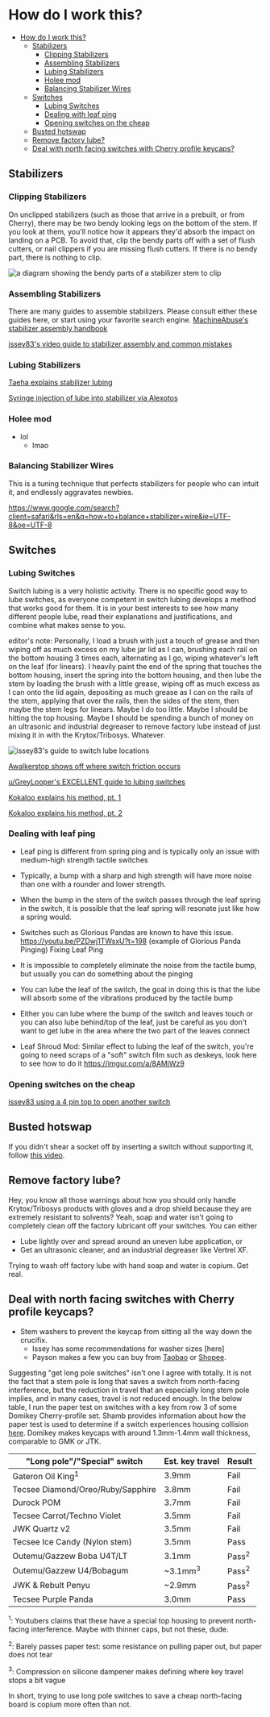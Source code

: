# How do I work this?
- [How do I work this?](#how-do-i-work-this)
  - [Stabilizers](#stabilizers)
    - [Clipping Stabilizers](#clipping-stabilizers)
    - [Assembling Stabilizers](#assembling-stabilizers)
    - [Lubing Stabilizers](#lubing-stabilizers)
    - [Holee mod](#holee-mod)
    - [Balancing Stabilizer Wires](#balancing-stabilizer-wires)
  - [Switches](#switches)
    - [Lubing Switches](#lubing-switches)
    - [Dealing with leaf ping](#dealing-with-leaf-ping)
    - [Opening switches on the cheap](#opening-switches-on-the-cheap)
  - [Busted hotswap](#busted-hotswap)
  - [Remove factory lube?](#remove-factory-lube)
  - [Deal with north facing switches with Cherry profile keycaps?](#deal-with-north-facing-switches-with-cherry-profile-keycaps)

## Stabilizers

### Clipping Stabilizers

On unclipped stabilizers (such as those that arrive in a prebuilt, or from Cherry), there may be two bendy looking legs on the bottom of the stem. If you look at them, you'll notice how it appears they'd absorb the impact on landing on a PCB. To avoid that, clip the bendy parts off with a set of flush cutters, or nail clippers if you are missing flush cutters. If there is no bendy part, there is nothing to clip.

![a diagram showing the bendy parts of a stabilizer stem to clip](https://www.maketecheasier.com/assets/uploads/2020/04/keyboard-stabiliser-modding-1-1.jpg)

### Assembling Stabilizers

There are many guides to assemble stabilizers. Please consult either these guides here, or start using your favorite search engine.
[MachineAbuse's stabilizer assembly handbook](https://imgur.com/gallery/pHK0vhz)

[issey83's video guide to stabilizer assembly and common mistakes](https://www.youtube.com/watch?v=6Yz-UzTY8_I)

### Lubing Stabilizers

[Taeha explains stabilizer lubing](https://www.youtube.com/watch?v=usNx1_d0HbQ)

[Syringe injection of lube into stabilizer via Alexotos](https://www.youtube.com/watch?v=nuntwYJpSUY)

### Holee mod

* lol
  * lmao

### Balancing Stabilizer Wires

This is a tuning technique that perfects stabilizers for people who can intuit it, and endlessly aggravates newbies.

https://www.google.com/search?client=safari&rls=en&q=how+to+balance+stabilizer+wire&ie=UTF-8&oe=UTF-8

## Switches

### Lubing Switches

Switch lubing is a very holistic activity. There is no specific good way to lube switches, as everyone competent in switch lubing develops a method that works good for them. It is in your best interests to see how many different people lube, read their explanations and justifications, and combine what makes sense to you.

editor's note: Personally, I load a brush with just a touch of grease and then wiping off as much excess on my lube jar lid as I can, brushing each rail on the bottom housing 3 times each, alternating as I go, wiping whatever's left on the leaf (for linears). I heavily paint the end of the spring that touches the bottom housing, insert the spring into the bottom housing, and then lube the stem by loading the brush with a little grease, wiping off as much excess as I can onto the lid again, depositing as much grease as I can on the rails of the stem, applying that over the rails, then the sides of the stem, then maybe the stem legs for linears. Maybe I do too little. Maybe I should be hitting the top housing. Maybe I should be spending a bunch of money on an ultrasonic and industrial degreaser to remove factory lube instead of just mixing it in with the Krytox/Tribosys. Whatever.

![issey83's guide to switch lube locations](https://cdn.discordapp.com/attachments/190327462087884811/979355668823814164/switch_lubing.png)

[Awalkerstop shows off where switch friction occurs](https://imgur.com/gallery/hijSYcp)

[u/GreyLooper's EXCELLENT guide to lubing switches](https://docs.google.com/document/d/1MXrx8ddxSNVBCHFjNrUMt-8BxNHIVanFtn5v7nriAzg/edit)

[Kokaloo explains his method, pt. 1](https://discord.com/channels/190327149696253952/190327462087884811/898107799135997952)

[Kokaloo explains his method, pt. 2](https://discord.com/channels/190327149696253952/190327462087884811/898114513059057664)

### Dealing with leaf ping

* Leaf ping is different from spring ping and is typically only an issue with medium-high strength tactile switches
* Typically, a bump with a sharp and high strength will have more noise than one with a rounder and lower strength. 
* When the bump in the stem of the switch passes through the leaf spring in the switch, it is possible that the leaf spring will resonate just like how a spring would. 
* Switches such as Glorious Pandas are known to have this issue.
https://youtu.be/PZDwj1TWsxU?t=198 (example of Glorious Panda Pinging)
 Fixing Leaf Ping
* It is impossible to completely eliminate the noise from the tactile bump, but usually you can do something about the pinging

* You can lube the leaf of the switch, the goal in doing this is that the lube will absorb some of the vibrations produced by the tactile bump
* Either you can lube where the bump of the switch and leaves touch or you can also lube behind/top of the leaf, just be careful as you don't want to get lube in the area where the two part of the leaves connect

* Leaf Shroud Mod: Similar effect to lubing the leaf of the switch, you're going to need scraps of a "soft" switch film such as deskeys, look here to see how to do it https://imgur.com/a/8AMjWz9

### Opening switches on the cheap

[issey83 using a 4 pin top to open another switch](https://discord.com/channels/190327149696253952/190327462087884811/850610661951668284)

## Busted hotswap

If you didn't shear a socket off by inserting a switch without supporting it, follow
[this video](https://www.youtube.com/watch?v=S3wuA8uEVhM).

## Remove factory lube?

Hey, you know all those warnings about how you should only handle Krytox/Tribosys products with gloves and a drop
shield because they are extremely resistant to solvents? Yeah, soap and water isn't going to completely clean off
the factory lubricant off your switches. You can either
* Lube lightly over and spread around an uneven lube application, or
* Get an ultrasonic cleaner, and an industrial degreaser like Vertrel XF.

Trying to wash off factory lube with hand soap and water is copium. Get real.

## Deal with north facing switches with Cherry profile keycaps?

* Stem washers to prevent the keycap from sitting all the way down the crucifix.
  * Issey has some recommendations for washer sizes [here]
  * Payson makes a few you can buy from [Taobao](https://item.taobao.com/item.htm?spm=a1z10.3-c-s.w4002-23480718111.19.409c73f2RLNVEH&id=663565490387) or [Shopee](https://shopee.sg/Payson-0.5mm-Switch-Washers-for-North-Facing-Interference-i.298506661.13894235246).

Suggesting "get long pole switches" isn't one I agree with totally.  It is not the fact that a stem pole is long that saves a switch
from north-facing interference, but the reduction in travel that an especially long stem pole implies, and in many cases, travel is
not reduced enough. In the below table, I run the paper test on switches with a key from row 3 of some Domikey Cherry-profile set.
Shamb provides information about how the paper test is used to determine if a switch experiences housing collision
[here](https://www.youtube.com/shorts/7yXoii--s5Y).
Domikey makes keycaps with around 1.3mm-1.4mm wall thickness, comparable to GMK or JTK.

| "Long pole"/"Special" switch      | Est. key travel    | Result           |
| --------------------------------- | ------------------ | -----------------|
| Gateron Oil King<sup>1</sup>      | 3.9mm              | Fail             |
| Tecsee Diamond/Oreo/Ruby/Sapphire | 3.8mm              | Fail             |
| Durock POM                        | 3.7mm              | Fail             |
| Tecsee Carrot/Techno Violet       | 3.5mm              | Fail             |
| JWK Quartz v2                     | 3.5mm              | Fail             |
| Tecsee Ice Candy (Nylon stem)     | 3.5mm              | Pass             |
| Outemu/Gazzew Boba U4T/LT         | 3.1mm              | Pass<sup>2</sup> |
| Outemu/Gazzew U4/Bobagum          | ~3.1mm<sup>3</sup> | Pass<sup>2</sup> |
| JWK & Rebult Penyu                | ~2.9mm             | Pass<sup>2</sup> |
| Tecsee Purple Panda               | 3.0mm              | Pass             |

<sup>1</sup>: Youtubers claims that these have a special top housing to prevent north-facing interference. Maybe with thinner caps, but not these, dude.

<sup>2</sup>: Barely passes paper test: some resistance on pulling paper out, but paper does not tear

<sup>3</sup>: Compression on silicone dampener makes defining where key travel stops a bit vague 

In short, trying to use long pole switches to save a cheap north-facing board is copium more often than not.
